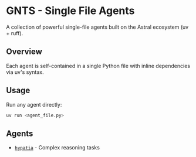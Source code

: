 # GNTS - Single File Agents

A collection of powerful single-file agents built on the Astral ecosystem (uv + ruff).

## Overview

Each agent is self-contained in a single Python file with inline dependencies
via uv's syntax.

## Usage

Run any agent directly:
```sh
uv run <agent_file.py>
```

## Agents

- [`hypatia`](hypatia/README.md) - Complex reasoning tasks
